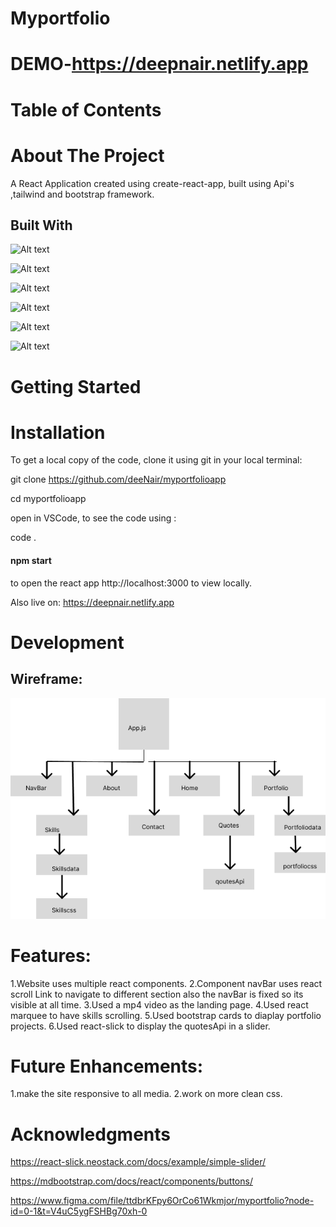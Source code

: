 # Myportfolio
# DEMO-https://deepnair.netlify.app

# Table of Contents
# About The Project
   A React Application created using create-react-app, built using Api's ,tailwind and bootstrap framework.
## Built With
 ![Alt text](https://img.shields.io/badge/html5-%23E34F26.svg?style%3Dfor-the-badge%26logo%3Dhtml5%26logoColor%3Dwhite)


![Alt text](https://img.shields.io/badge/css3-%231572B6.svg?style%3Dfor-the-badge%26logo%3Dcss3%26logoColor%3Dwhite)

![Alt text](https://img.shields.io/badge/javascript-%yellow.svg?style%3Dfor-the-badge%26logo%3Djavascript%26logoColor%3Dblack)

![Alt text](https://img.shields.io/badge/react-%.svg?style%3Dfor-the-badge%26logo%3Dcss3%26logoColor%3Dblue)

![Alt text](https://img.shields.io/badge/bootstrap-%23E34F26.svg?style%3Dfor-the-badge%26logo%3Dhtml5%26logoColor%3Dwhite)

 ![Alt text](https://img.shields.io/badge/tailwind-%23E34F26.svg?style%3Dfor-the-badge%26logo%3Dhtml5%26logoColor%3Dwhite)

# Getting Started

# Installation
To get a local copy of the code, clone it using git in your local terminal:

git clone https://github.com/deeNair/myportfolioapp

cd myportfolioapp

open in VSCode, to see the code using :

code .

#### npm start
to open the react app http://localhost:3000 to view locally.

Also live on:
https://deepnair.netlify.app

# Development

## Wireframe:
![Screenshot](src/images/jpg/myportfolio.png)


# Features:
1.Website uses multiple react components.
2.Component navBar uses react scroll Link to navigate to different section also the navBar is fixed so its visible at all time.
3.Used a mp4 video as the landing page.
4.Used react marquee to have skills scrolling.
5.Used bootstrap cards to diaplay portfolio projects.
6.Used react-slick to display the quotesApi in a slider.

# Future Enhancements:
1.make the site responsive to all media.
2.work on more clean css.

# Acknowledgments
https://react-slick.neostack.com/docs/example/simple-slider/

https://mdbootstrap.com/docs/react/components/buttons/

https://www.figma.com/file/ttdbrKFpy6OrCo61Wkmjor/myportfolio?node-id=0-1&t=V4uC5ygFSHBg70xh-0